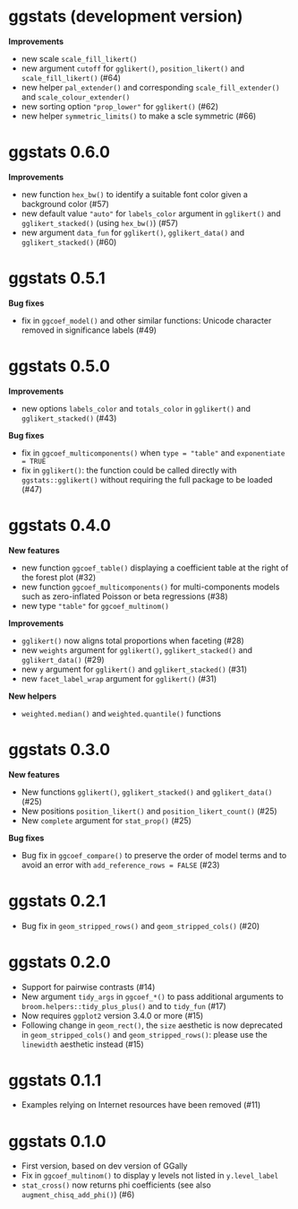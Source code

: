 # ggstats (development version)

**Improvements**

* new scale `scale_fill_likert()`
* new argument `cutoff` for `gglikert()`, `position_likert()` and
  `scale_fill_likert()` (#64)
* new helper `pal_extender()` and corresponding `scale_fill_extender()` and
  `scale_colour_extender()`
* new sorting option `"prop_lower"` for `gglikert()` (#62)
* new helper `symmetric_limits()` to make a scle symmetric (#66)

# ggstats 0.6.0

**Improvements**

* new function `hex_bw()` to identify a suitable font color given a background
  color (#57)
* new default value `"auto"` for `labels_color` argument in `gglikert()` and
  `gglikert_stacked()` (using `hex_bw()`) (#57)
* new argument `data_fun` for `gglikert()`, `gglikert_data()` and
  `gglikert_stacked()` (#60)

# ggstats 0.5.1

**Bug fixes**

* fix in `ggcoef_model()` and other similar functions:
  Unicode character removed in significance labels (#49)

# ggstats 0.5.0

**Improvements**

* new options `labels_color` and `totals_color` in `gglikert()` and
  `gglikert_stacked()` (#43)

**Bug fixes**

* fix in `ggcoef_multicomponents()` when `type = "table"` and
  `exponentiate = TRUE`
* fix in `gglikert()`: the function could be called directly with
  `ggstats::gglikert()` without requiring the full package to be loaded (#47)

# ggstats 0.4.0

**New features**

* new function `ggcoef_table()` displaying a coefficient table at the right
  of the forest plot (#32)
* new function `ggcoef_multicomponents()` for multi-components models such
  as zero-inflated Poisson or beta regressions (#38)
* new type `"table"` for `ggcoef_multinom()`

**Improvements**

* `gglikert()` now aligns total proportions when faceting (#28)
* new `weights` argument for `gglikert()`, `gglikert_stacked()` and 
  `gglikert_data()` (#29)
* new `y` argument for `gglikert()` and `gglikert_stacked()` (#31)
* new `facet_label_wrap` argument for `gglikert()` (#31)

**New helpers**

* `weighted.median()` and `weighted.quantile()` functions

# ggstats 0.3.0

**New features**

* New functions `gglikert()`, `gglikert_stacked()` and `gglikert_data()` (#25)
* New positions `position_likert()` and `position_likert_count()` (#25)
* New `complete` argument for `stat_prop()` (#25)

**Bug fixes**

* Bug fix in `ggcoef_compare()` to preserve the order of model terms and to 
  avoid an error with `add_reference_rows = FALSE` (#23)

# ggstats 0.2.1

* Bug fix in `geom_stripped_rows()` and `geom_stripped_cols()` (#20)

# ggstats 0.2.0

* Support for pairwise contrasts (#14)
* New argument `tidy_args` in `ggcoef_*()` to pass additional arguments to
  `broom.helpers::tidy_plus_plus()` and to `tidy_fun` (#17)
* Now requires `ggplot2` version 3.4.0 or more (#15)
* Following change in `geom_rect()`, the `size` aesthetic is now deprecated
  in `geom_stripped_cols()` and `geom_stripped_rows()`: please use the
  `linewidth` aesthetic instead (#15)

# ggstats 0.1.1

* Examples relying on Internet resources have been removed (#11)

# ggstats 0.1.0

* First version, based on dev version of GGally
* Fix in `ggcoef_multinom()` to display y levels not listed in `y.level_label` 
* `stat_cross()` now returns phi coefficients (see also 
  `augment_chisq_add_phi()`) (#6)
